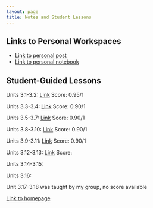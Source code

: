 ```yaml
---
layout: page
title: Notes and Student Lessons
---
```

## Links to Personal Workspaces

- [Link to personal post](https://a1234l.github.io/VSCode-Fastpages/markdown/2022/08/24/PersonalWorkspace.html)
- [Link to personal notebook](https://a1234l.github.io/VSCode-Fastpages/jupyter/2022/08/27/PersonalNotebook.html)

## Student-Guided Lessons

Units 3.1-3.2:
[Link](https://a1234l.github.io/VSCode-Fastpages/lesson1)
Score: 0.95/1

Units 3.3-3.4:
[Link](https://a1234l.github.io/VSCode-Fastpages/lesson2)
Score: 0.90/1

Units 3.5-3.7:
[Link](https://a1234l.github.io/VSCode-Fastpages/lesson3)
Score: 0.90/1

Units 3.8-3.10:
[Link](https://a1234l.github.io/VSCode-Fastpages/lesson4)
Score: 0.90/1

Units 3.9-3.11:
[Link](https://a1234l.github.io/VSCode-Fastpages/lesson5)
Score: 0.90/1

Units 3.12-3.13:
[Link](https://a1234l.github.io/VSCode-Fastpages/lesson6)
Score:

Units 3.14-3.15:

Units 3.16:

Unit 3.17-3.18 was taught by my group, no score available

[Link to homepage](https://a1234l.github.io/VSCode-Fastpages/)